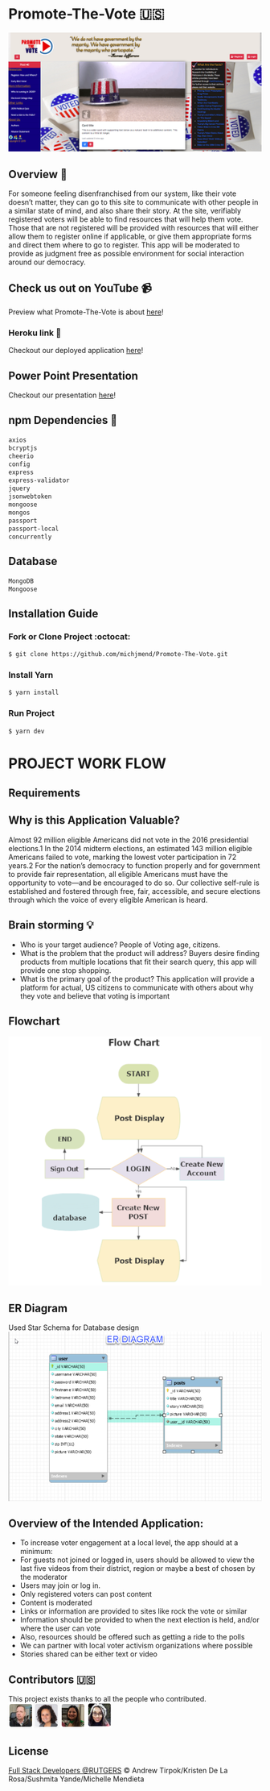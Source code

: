 # Promote-The-Vote :us:
![Screenshot](PTVsnapshot.png)

## Overview :speech_balloon:
For someone feeling disenfranchised from our system, like their vote doesn’t matter, they can go to this site to communicate with other people in a similar state of mind, and also share their story. At the site, verifiably registered voters will be able to find resources that will help them vote. Those that are not registered will be provided with resources that will either allow them to register online if applicable, or give them appropriate forms and direct them where to go to register. This app will be moderated to provide as judgment free as possible environment for social interaction around our democracy.

## Check us out on YouTube :video_camera:
Preview what Promote-The-Vote is about [here](https://www.youtube.com/watch?v=KL9XlUJVk2g)!

### Heroku link :link:
Checkout our deployed application [here](https://promotethevote.herokuapp.com/)!

## Power Point Presentation
Checkout our presentation [here](https://docs.google.com/presentation/d/1hR5nWxjQN1v0NqdIlmH3jy5J0-brWAPdG-6tPyvF5wA/edit#slide=id.p)!

## npm Dependencies :floppy_disk:
    axios
    bcryptjs
    cheerio
    config
    express
    express-validator
    jquery
    jsonwebtoken
    mongoose
    mongos
    passport
    passport-local
    concurrently

## Database
    MongoDB
    Mongoose

## Installation Guide

### Fork or Clone Project :octocat:
```sh
$ git clone https://github.com/michjmend/Promote-The-Vote.git
```

### Install Yarn
```sh
$ yarn install
```

### Run Project
```sh
$ yarn dev
```
# PROJECT WORK FLOW

## Requirements

## Why is this Application Valuable?
Almost 92 million eligible Americans did not vote in the 2016 presidential elections.1 In the 2014 midterm elections, an estimated 143 million eligible Americans failed to vote, marking the lowest voter participation in 72 years.2 For the nation’s democracy to function properly and for government to provide fair representation, all eligible Americans must have the opportunity to vote—and be encouraged to do so. Our collective self-rule is established and fostered through free, fair, accessible, and secure elections through which the voice of every eligible American is heard.

## Brain storming :bulb:
  * Who is your target audience?
      People of Voting age, citizens.
  * What is the problem that the product will address?
      Buyers desire finding products from multiple locations that fit their search query, this app will provide one stop shopping.
  * What is the primary goal of the product?
      This application will provide a platform for actual, US citizens to communicate with others about why they vote and believe that voting is important

## Flowchart
![Screenshot](./FlowChart.png)

## ER Diagram
Used Star Schema for Database design
![Screenshot](./ERdiagram.png)

## Overview of the Intended Application:
* To increase voter engagement at a local level, the app should at a minimum:
* For guests not joined or logged in, users should be allowed to view the last five videos from their district, region or maybe a best of chosen by the moderator
* Users may join or log in.
* Only registered voters can post content
* Content is moderated
* Links or information are provided to sites like rock the vote or similar
* Information should be provided to when the next election is held, and/or where the user can vote
* Also, resources should be offered such as getting a ride to the polls
* We can partner with local voter activism organizations where possible
* Stories shared can be either text or video


## Contributors :us:
This project exists thanks to all the people who contributed.
![Contributers](Contributors.png)

## License
[Full Stack Developers @RUTGERS](LICENSE) © Andrew Tirpok/Kristen De La Rosa/Sushmita Yande/Michelle Mendieta
